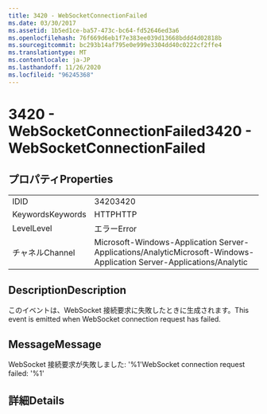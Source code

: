 ```yaml
---
title: 3420 - WebSocketConnectionFailed
ms.date: 03/30/2017
ms.assetid: 1b5ed1ce-ba57-473c-bc64-fd52646ed3a6
ms.openlocfilehash: 76f669d6eb1f7e383ee039d13668bddd4d02818b
ms.sourcegitcommit: bc293b14af795e0e999e3304dd40c0222cf2ffe4
ms.translationtype: MT
ms.contentlocale: ja-JP
ms.lasthandoff: 11/26/2020
ms.locfileid: "96245368"
---
```

# <a name="3420---websocketconnectionfailed"></a><span data-ttu-id="99d23-102">3420 - WebSocketConnectionFailed</span><span class="sxs-lookup"><span data-stu-id="99d23-102">3420 - WebSocketConnectionFailed</span></span>

## <a name="properties"></a><span data-ttu-id="99d23-103">プロパティ</span><span class="sxs-lookup"><span data-stu-id="99d23-103">Properties</span></span>  
  
|||  
|-|-|  
|<span data-ttu-id="99d23-104">ID</span><span class="sxs-lookup"><span data-stu-id="99d23-104">ID</span></span>|<span data-ttu-id="99d23-105">3420</span><span class="sxs-lookup"><span data-stu-id="99d23-105">3420</span></span>|  
|<span data-ttu-id="99d23-106">Keywords</span><span class="sxs-lookup"><span data-stu-id="99d23-106">Keywords</span></span>|<span data-ttu-id="99d23-107">HTTP</span><span class="sxs-lookup"><span data-stu-id="99d23-107">HTTP</span></span>|  
|<span data-ttu-id="99d23-108">Level</span><span class="sxs-lookup"><span data-stu-id="99d23-108">Level</span></span>|<span data-ttu-id="99d23-109">エラー</span><span class="sxs-lookup"><span data-stu-id="99d23-109">Error</span></span>|  
|<span data-ttu-id="99d23-110">チャネル</span><span class="sxs-lookup"><span data-stu-id="99d23-110">Channel</span></span>|<span data-ttu-id="99d23-111">Microsoft-Windows-Application Server-Applications/Analytic</span><span class="sxs-lookup"><span data-stu-id="99d23-111">Microsoft-Windows-Application Server-Applications/Analytic</span></span>|  
  
## <a name="description"></a><span data-ttu-id="99d23-112">Description</span><span class="sxs-lookup"><span data-stu-id="99d23-112">Description</span></span>  

 <span data-ttu-id="99d23-113">このイベントは、WebSocket 接続要求に失敗したときに生成されます。</span><span class="sxs-lookup"><span data-stu-id="99d23-113">This event is emitted when WebSocket connection request has failed.</span></span>  
  
## <a name="message"></a><span data-ttu-id="99d23-114">Message</span><span class="sxs-lookup"><span data-stu-id="99d23-114">Message</span></span>  

 <span data-ttu-id="99d23-115">WebSocket 接続要求が失敗しました: '%1'</span><span class="sxs-lookup"><span data-stu-id="99d23-115">WebSocket connection request failed: '%1'</span></span>  
  
## <a name="details"></a><span data-ttu-id="99d23-116">詳細</span><span class="sxs-lookup"><span data-stu-id="99d23-116">Details</span></span>
